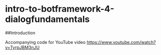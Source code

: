 
# intro-to-botframework-4-dialogfundamentals

##Introduction

Accompanying code for YouTube video https://www.youtube.com/watch?v=TyrpJBM3nJU
